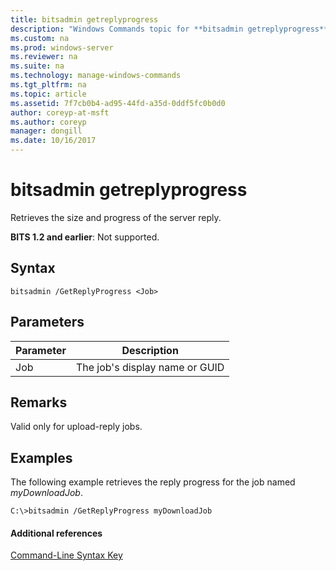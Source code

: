 ```yaml
---
title: bitsadmin getreplyprogress
description: "Windows Commands topic for **bitsadmin getreplyprogress** - Retrieves the size and progress of the server reply."
ms.custom: na
ms.prod: windows-server
ms.reviewer: na
ms.suite: na
ms.technology: manage-windows-commands
ms.tgt_pltfrm: na
ms.topic: article
ms.assetid: 7f7cb0b4-ad95-44fd-a35d-0ddf5fc0b0d0
author: coreyp-at-msft
ms.author: coreyp
manager: dongill
ms.date: 10/16/2017
---
```


# bitsadmin getreplyprogress

Retrieves the size and progress of the server reply.

**BITS 1.2 and earlier**: Not supported.

## Syntax

```
bitsadmin /GetReplyProgress <Job>
```

## Parameters

|Parameter|Description|
|---------|-----------|
|Job|The job's display name or GUID|

## Remarks

Valid only for upload-reply jobs.

## <a name="BKMK_examples"></a>Examples

The following example retrieves the reply progress for the job named *myDownloadJob*.
```
C:\>bitsadmin /GetReplyProgress myDownloadJob
```

#### Additional references

[Command-Line Syntax Key](command-line-syntax-key.md)